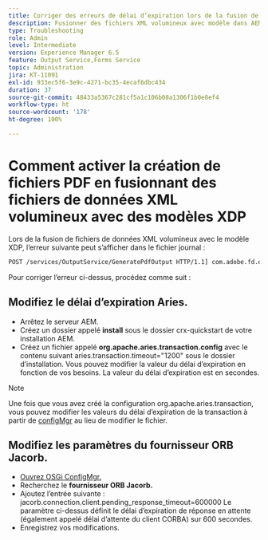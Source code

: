 ```yaml
---
title: Corriger des erreurs de délai d’expiration lors de la fusion de fichiers de données XML volumineux avec le modèle xdp
description: Fusionner des fichiers XML volumineux avec modèle dans AEM Forms
type: Troubleshooting
role: Admin
level: Intermediate
version: Experience Manager 6.5
feature: Output Service,Forms Service
topic: Administration
jira: KT-11091
exl-id: 933ec5f6-3e9c-4271-bc35-4ecaf6dbc434
duration: 37
source-git-commit: 48433a5367c281cf5a1c106b08a1306f1b0e8ef4
workflow-type: ht
source-wordcount: '178'
ht-degree: 100%

---
```


# Comment activer la création de fichiers PDF en fusionnant des fichiers de données XML volumineux avec des modèles XDP

Lors de la fusion de fichiers de données XML volumineux avec le modèle XDP, l’erreur suivante peut s’afficher dans le fichier journal :

```txt
POST /services/OutputService/GeneratePdfOutput HTTP/1.1] com.adobe.fd.output.internal.exception.OutputServiceException AEM_OUT_001_003:Unexpected Exception: client timeout reached org.omg.CORBA.TIMEOUT: client timeout reached
```

Pour corriger l’erreur ci-dessus, procédez comme suit :

## Modifiez le délai d’expiration Aries.

* Arrêtez le serveur AEM.
* Créez un dossier appelé **install** sous le dossier crx-quickstart de votre installation AEM.
* Créez un fichier appelé **org.apache.aries.transaction.config** avec le contenu suivant
aries.transaction.timeout=&quot;1200&quot;
sous le dossier d’installation. Vous pouvez modifier la valeur du délai d’expiration en fonction de vos besoins. La valeur du délai d’expiration est en secondes.

>[!NOTE]
> Une fois que vous avez créé la configuration org.apache.aries.transaction, vous pouvez modifier les valeurs du délai d’expiration de la transaction à partir de [configMgr](http://localhost:4502/system/console/configMgr) au lieu de modifier le fichier.


## Modifiez les paramètres du fournisseur ORB Jacorb.

* [Ouvrez OSGi ConfigMgr.](http://localhost:4502/system/console/configMgr)
* Recherchez le **fournisseur ORB Jacorb.**
* Ajoutez l’entrée suivante :
jacorb.connection.client.pending_response_timeout=600000
Le paramètre ci-dessus définit le délai d’expiration de réponse en attente (également appelé délai d’attente du client CORBA) sur 600 secondes.
* Enregistrez vos modifications.
